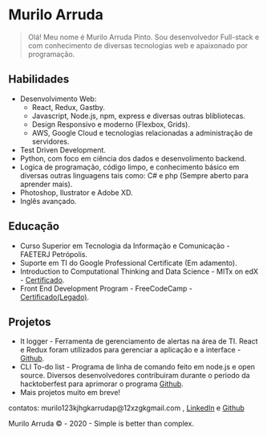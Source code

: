 
# Murilo Arruda
<blockquote>
<p>
Olá! Meu nome é Murilo Arruda Pinto. Sou desenvolvedor Full-stack e
com conhecimento de diversas tecnologias web e apaixonado por programação.
</p>

</blockquote>
</header>
<section>
<h2>Habilidades</h2>
<ul>
<li>
Desenvolvimento Web:
<ul>
<li>
  <span class="underline">React</span>,
  <span class="underline"> Redux</span>,
  <span class="underline"> Gastby</span>.
</li>
<li>
  <span class="underline">Javascript</span>,
  <span class="underline">Node.js</span>,
  <span class="underline">npm</span>,
  <span class="underline">express</span> e diversas outras
  blibliotecas.
</li>
<li>Design Responsivo e moderno (Flexbox, Grids).</li>
<li>
  <span class="underline">AWS</span>,
  <span class="underline">Google Cloud</span> e tecnologias
  relacionadas a administração de servidores.
</li>
</ul>
</li>

<li>Test Driven Development.</li>
<li>
<span class="underline">Python</span>, com foco em ciência dos dados
e desenvolimento backend.
</li>
<li>
Logica de programação, código limpo, e conhecimento básico em
diversas outras linguagens tais como:
<span class="underline">C#</span> e
<span class="underline">php</span> (Sempre aberto para aprender
mais).
</li>
<li>
<span class="underline">Photoshop</span>,
<span class="underline">Ilustrator</span> e
<span class="underline">Adobe XD.</span>
</li>
<li>Inglês avançado.</li>
</ul>
</section>
<section>
<h2>Educação</h2>
<ul>
<li>
Curso Superior em Tecnologia da Informação e Comunicação - FAETERJ
Petrópolis.
</li>
<li>
Suporte em TI do Google Professional Certificate (Em adamento).
</li>
<li>
Introduction to Computational Thinking and Data Science - MITx on
edX -
<a href="https://courses.edx.org/certificates/157778545beb4663840460c8a1c86286">Certificado</a>.
</li>
<li>
Front End Development Program - FreeCodeCamp -
<a href="https://www.freecodecamp.org/certification/passok11/legacy-front-end">Certificado(Legado)</a>.
</li>
</ul>
</section>
<section>
<h2>Projetos</h2>
<ul>
<li>
<span class="underline">It logger</span> - Ferramenta de
gerenciamento de alertas na área de TI. React e Redux foram
utilizados para gerenciar a aplicação e a interface -
<a href="https://github.com/murilo-arruda/it-logger">Github</a>.
</li>
<li>
<span class="underline">CLI To-do list</span> - Programa de linha de
comando feito em node.js e open source. Diversos desenvolvedores
contribuiram durante o periodo da hacktoberfest para aprimorar o
programa
<a href="https://github.com/murilo-arruda/todo-list-node-cli">Github</a>.
</li>
<li>
Mais projetos muito em breve!
</li>
</ul>
</section>
<footer>
<p>contatos:
<span class="underline">murilo</span class="underline"><span>123kjhgk</span><span
class="underline">arrudap@</span><span>12xzgk</span><span class="underline">gmail.com</span> ,
<a href="https://www.linkedin.com/in/muriloarruda/">LinkedIn</a> e
<a href="https://github.com/murilo-arruda">Github</a>
</p>
<p>Murilo Arruda © - 2020 - Simple is better than complex.</p>
